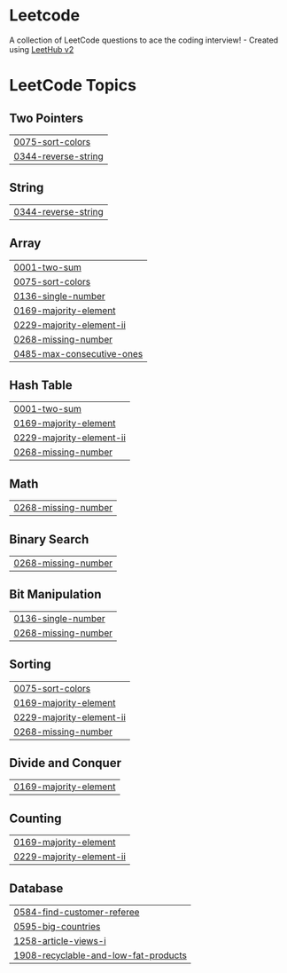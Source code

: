 # Leetcode
A collection of LeetCode questions to ace the coding interview! - Created using [LeetHub v2](https://github.com/arunbhardwaj/LeetHub-2.0)

<!---LeetCode Topics Start-->
# LeetCode Topics
## Two Pointers
|  |
| ------- |
| [0075-sort-colors](https://github.com/aarushigupta01/Leetcode/tree/master/0075-sort-colors) |
| [0344-reverse-string](https://github.com/aarushigupta01/Leetcode/tree/master/0344-reverse-string) |
## String
|  |
| ------- |
| [0344-reverse-string](https://github.com/aarushigupta01/Leetcode/tree/master/0344-reverse-string) |
## Array
|  |
| ------- |
| [0001-two-sum](https://github.com/aarushigupta01/Leetcode/tree/master/0001-two-sum) |
| [0075-sort-colors](https://github.com/aarushigupta01/Leetcode/tree/master/0075-sort-colors) |
| [0136-single-number](https://github.com/aarushigupta01/Leetcode/tree/master/0136-single-number) |
| [0169-majority-element](https://github.com/aarushigupta01/Leetcode/tree/master/0169-majority-element) |
| [0229-majority-element-ii](https://github.com/aarushigupta01/Leetcode/tree/master/0229-majority-element-ii) |
| [0268-missing-number](https://github.com/aarushigupta01/Leetcode/tree/master/0268-missing-number) |
| [0485-max-consecutive-ones](https://github.com/aarushigupta01/Leetcode/tree/master/0485-max-consecutive-ones) |
## Hash Table
|  |
| ------- |
| [0001-two-sum](https://github.com/aarushigupta01/Leetcode/tree/master/0001-two-sum) |
| [0169-majority-element](https://github.com/aarushigupta01/Leetcode/tree/master/0169-majority-element) |
| [0229-majority-element-ii](https://github.com/aarushigupta01/Leetcode/tree/master/0229-majority-element-ii) |
| [0268-missing-number](https://github.com/aarushigupta01/Leetcode/tree/master/0268-missing-number) |
## Math
|  |
| ------- |
| [0268-missing-number](https://github.com/aarushigupta01/Leetcode/tree/master/0268-missing-number) |
## Binary Search
|  |
| ------- |
| [0268-missing-number](https://github.com/aarushigupta01/Leetcode/tree/master/0268-missing-number) |
## Bit Manipulation
|  |
| ------- |
| [0136-single-number](https://github.com/aarushigupta01/Leetcode/tree/master/0136-single-number) |
| [0268-missing-number](https://github.com/aarushigupta01/Leetcode/tree/master/0268-missing-number) |
## Sorting
|  |
| ------- |
| [0075-sort-colors](https://github.com/aarushigupta01/Leetcode/tree/master/0075-sort-colors) |
| [0169-majority-element](https://github.com/aarushigupta01/Leetcode/tree/master/0169-majority-element) |
| [0229-majority-element-ii](https://github.com/aarushigupta01/Leetcode/tree/master/0229-majority-element-ii) |
| [0268-missing-number](https://github.com/aarushigupta01/Leetcode/tree/master/0268-missing-number) |
## Divide and Conquer
|  |
| ------- |
| [0169-majority-element](https://github.com/aarushigupta01/Leetcode/tree/master/0169-majority-element) |
## Counting
|  |
| ------- |
| [0169-majority-element](https://github.com/aarushigupta01/Leetcode/tree/master/0169-majority-element) |
| [0229-majority-element-ii](https://github.com/aarushigupta01/Leetcode/tree/master/0229-majority-element-ii) |
## Database
|  |
| ------- |
| [0584-find-customer-referee](https://github.com/aarushigupta01/Leetcode/tree/master/0584-find-customer-referee) |
| [0595-big-countries](https://github.com/aarushigupta01/Leetcode/tree/master/0595-big-countries) |
| [1258-article-views-i](https://github.com/aarushigupta01/Leetcode/tree/master/1258-article-views-i) |
| [1908-recyclable-and-low-fat-products](https://github.com/aarushigupta01/Leetcode/tree/master/1908-recyclable-and-low-fat-products) |
<!---LeetCode Topics End-->